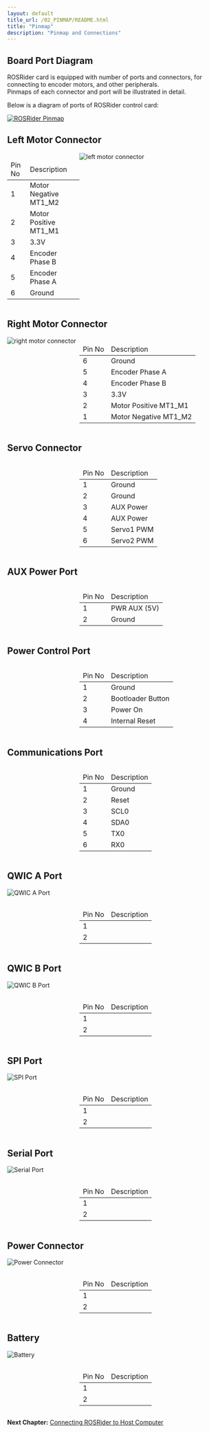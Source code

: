 ```yaml
---
layout: default
title_url: /02_PINMAP/README.html
title: "Pinmap"
description: "Pinmap and Connections"
---
```


## Board Port Diagram

ROSRider card is equipped with number of ports and connectors, for connecting to encoder motors, and other peripherals.  
Pinmaps of each connector and port will be illustrated in detail.  

Below is a diagram of ports of ROSRider control card:  
  
[![ROSRider Pinmap](../images/ROSRider4D_portmap.png)](https://acada.dev/products)


## Left Motor Connector

<div style="display: flex; flex-direction: row;">
  <div style="flex: 1;">
    <table>
    	<thead>
    		<td>Pin No</td>
    		<td>Description</td>
    	</thead>
    	<tr>
    		<td>1</td>
    		<td>Motor Negative MT1_M2</td>
    	</tr>
    	<tr>
    		<td>2</td>
    		<td>Motor Positive MT1_M1</td>
    	</tr>   
    	<tr>
    		<td>3</td>
    		<td>3.3V</td>
    	</tr>   
    	<tr>
    		<td>4</td>
    		<td>Encoder Phase B</td>
    	</tr>  
    	<tr>
    		<td>5</td>
    		<td>Encoder Phase A</td>
    	</tr>  
    	<tr>
    		<td>6</td>
    		<td>Ground</td>
    	</tr>      	    	    	   	 	
    </table>
  </div>
  <div style="flex: 2;">
  	<img src="../images/pinmap/con_left_motor.png" alt="left motor connector">
  </div>
</div>

## Right Motor Connector

<div style="display: flex; flex-direction: row;">
  <div style="flex: 1;">
  	<img src="../images/pinmap/con_right_motor.png" alt="right motor connector">
  </div>	
  <div style="flex: 2;">
    <table>
    	<thead>
    		<td>Pin No</td>
    		<td>Description</td>
    	</thead>
    	<tr>
    		<td>6</td>
    		<td>Ground</td>
    	</tr>
    	<tr>
    		<td>5</td>
    		<td>Encoder Phase A</td>
    	</tr>   
    	<tr>
    		<td>4</td>
    		<td>Encoder Phase B</td>
    	</tr>   
    	<tr>
    		<td>3</td>
    		<td>3.3V</td>
    	</tr>  
    	<tr>
    		<td>2</td>
    		<td>Motor Positive MT1_M1</td>
    	</tr>  
    	<tr>
    		<td>1</td>
    		<td>Motor Negative MT1_M2</td>
    	</tr>      	    	    	   	 	
    </table>
  </div>
</div>

## Servo Connector

<div style="display: flex; flex-direction: row;">
  <div style="flex: 1;">
  	<img src="../images/pinmap/con_servo.png" alt="">
  </div>	
  <div style="flex: 2;">
    <table>
    	<thead>
    		<td>Pin No</td>
    		<td>Description</td>
    	</thead>
    	<tr>
    		<td>1</td>
    		<td>Ground</td>
    	</tr> 
    	<tr>
    		<td>2</td>
    		<td>Ground</td>
    	</tr>   
    	<tr>
    		<td>3</td>
    		<td>AUX Power</td>
    	</tr> 
    	<tr>
    		<td>4</td>
    		<td>AUX Power</td>
    	</tr>
    	<tr>
    		<td>5</td>
    		<td>Servo1 PWM</td>
    	</tr>   
    	<tr>
    		<td>6</td>
    		<td>Servo2 PWM</td>
    	</tr>      	 	   	    	    	    	   	 	
    </table>
  </div>
</div>

## AUX Power Port

<div style="display: flex; flex-direction: row;">
  <div style="flex: 1;">
  	<img src="../images/pinmap/con_power_aux.png" alt="">
  </div>	
  <div style="flex: 2;">
    <table>
    	<thead>
    		<td>Pin No</td>
    		<td>Description</td>
    	</thead>
    	<tr>
    		<td>1</td>
    		<td>PWR AUX (5V)</td>
    	</tr> 
    	<tr>
    		<td>2</td>
    		<td>Ground</td>
    	</tr>    	 	   	    	    	    	   	 	
    </table>
  </div>
</div>

## Power Control Port

<div style="display: flex; flex-direction: row;">
  <div style="flex: 1;">
  	<img src="../images/pinmap/con_power_control.png" alt="">
  </div>	
  <div style="flex: 2;">
    <table>
    	<thead>
    		<td>Pin No</td>
    		<td>Description</td>
    	</thead>
    	<tr>
    		<td>1</td>
    		<td>Ground</td>
    	</tr> 
    	<tr>
    		<td>2</td>
    		<td>Bootloader Button</td>
    	</tr>   
    	<tr>
    		<td>3</td>
    		<td>Power On</td>
    	</tr>  
    	<tr>
    		<td>4</td>
    		<td>Internal Reset</td>
    	</tr>     	   	 	 	   	    	    	    	   	 	
    </table>
  </div>
</div>

## Communications Port

<div style="display: flex; flex-direction: row;">
  <div style="flex: 1;">
  	<img src="../images/pinmap/con_comm.png" alt="">
  </div>	
  <div style="flex: 2;">
    <table>
    	<thead>
    		<td>Pin No</td>
    		<td>Description</td>
    	</thead>
    	<tr>
    		<td>1</td>
    		<td>Ground</td>
    	</tr> 
    	<tr>
    		<td>2</td>
    		<td>Reset</td>
    	</tr>  
    	<tr>
    		<td>3</td>
    		<td>SCL0</td>
    	</tr> 
    	<tr>
    		<td>4</td>
    		<td>SDA0</td>
    	</tr>  
    	<tr>
    		<td>5</td>
    		<td>TX0</td>
    	</tr> 
    	<tr>
    		<td>6</td>
    		<td>RX0</td>
    	</tr>      	    	  	 	   	    	    	    	   	 	
    </table>
  </div>
</div>

## QWIC A Port

![QWIC A Port](../images/pinmap/con_qwic_a.png)

<div style="display: flex; flex-direction: row;">
  <div style="flex: 1;">
  	<img src="../images/pinmap/con_.png" alt="">
  </div>	
  <div style="flex: 2;">
    <table>
    	<thead>
    		<td>Pin No</td>
    		<td>Description</td>
    	</thead>
    	<tr>
    		<td>1</td>
    		<td></td>
    	</tr> 
    	<tr>
    		<td>2</td>
    		<td></td>
    	</tr>    	 	   	    	    	    	   	 	
    </table>
  </div>
</div>

## QWIC B Port

![QWIC B Port](../images/pinmap/con_qwic_b.png)

<div style="display: flex; flex-direction: row;">
  <div style="flex: 1;">
  	<img src="../images/pinmap/con_.png" alt="">
  </div>	
  <div style="flex: 2;">
    <table>
    	<thead>
    		<td>Pin No</td>
    		<td>Description</td>
    	</thead>
    	<tr>
    		<td>1</td>
    		<td></td>
    	</tr> 
    	<tr>
    		<td>2</td>
    		<td></td>
    	</tr>    	 	   	    	    	    	   	 	
    </table>
  </div>
</div>

## SPI Port

![SPI Port](../images/pinmap/con_spi.png)

<div style="display: flex; flex-direction: row;">
  <div style="flex: 1;">
  	<img src="../images/pinmap/con_.png" alt="">
  </div>	
  <div style="flex: 2;">
    <table>
    	<thead>
    		<td>Pin No</td>
    		<td>Description</td>
    	</thead>
    	<tr>
    		<td>1</td>
    		<td></td>
    	</tr> 
    	<tr>
    		<td>2</td>
    		<td></td>
    	</tr>    	 	   	    	    	    	   	 	
    </table>
  </div>
</div>

## Serial Port

![Serial Port](../images/pinmap/con_serial.png)

<div style="display: flex; flex-direction: row;">
  <div style="flex: 1;">
  	<img src="../images/pinmap/con_.png" alt="">
  </div>	
  <div style="flex: 2;">
    <table>
    	<thead>
    		<td>Pin No</td>
    		<td>Description</td>
    	</thead>
    	<tr>
    		<td>1</td>
    		<td></td>
    	</tr> 
    	<tr>
    		<td>2</td>
    		<td></td>
    	</tr>    	 	   	    	    	    	   	 	
    </table>
  </div>
</div>

## Power Connector

![Power Connector](../images/pinmap/con_xt30.png)

<div style="display: flex; flex-direction: row;">
  <div style="flex: 1;">
  	<img src="../images/pinmap/con_.png" alt="">
  </div>	
  <div style="flex: 2;">
    <table>
    	<thead>
    		<td>Pin No</td>
    		<td>Description</td>
    	</thead>
    	<tr>
    		<td>1</td>
    		<td></td>
    	</tr> 
    	<tr>
    		<td>2</td>
    		<td></td>
    	</tr>    	 	   	    	    	    	   	 	
    </table>
  </div>
</div>

## Battery

![Battery](../images/pinmap/con_battery.png)

<div style="display: flex; flex-direction: row;">
  <div style="flex: 1;">
  	<img src="../images/pinmap/con_.png" alt="">
  </div>	
  <div style="flex: 2;">
    <table>
    	<thead>
    		<td>Pin No</td>
    		<td>Description</td>
    	</thead>
    	<tr>
    		<td>1</td>
    		<td></td>
    	</tr> 
    	<tr>
    		<td>2</td>
    		<td></td>
    	</tr>    	 	   	    	    	    	   	 	
    </table>
  </div>
</div>


__Next Chapter:__ [Connecting ROSRider to Host Computer](../03_CONNECT/README.md)